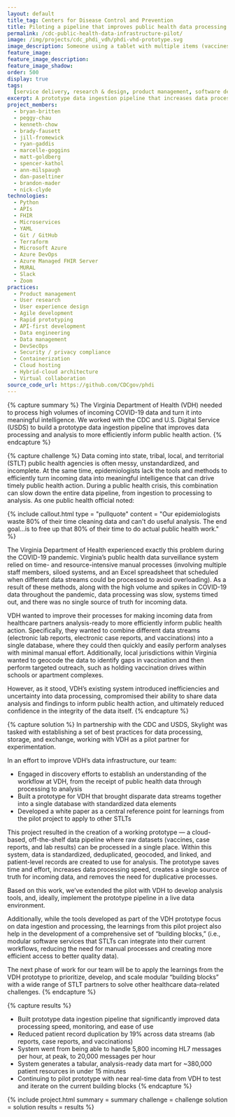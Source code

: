 ```yaml
---
layout: default
title_tag: Centers for Disease Control and Prevention
title: Piloting a pipeline that improves public health data processing and analysis
permalink: /cdc-public-health-data-infrastructure-pilot/
image: /img/projects/cdc_phdi_vdh/phdi-vhd-prototype.svg
image_description: Someone using a tablet with multiple items (vaccines, labs, patient records) flying in from all sides and being dropped into a single screen view/
feature_image:
feature_image_description:
feature_image_shadow:
order: 500
display: true
tags:
  [service delivery, research & design, product management, software delivery, legacy modernization, devops, cloud & platforms, data & analytics, apis, security & privacy, open government, healthcare, bryan britten, peggy chau, kenneth chow, nick clyde, ryan gaddis, matt goldberg, spencer kathol, brandon mader, dan paseltiner,  brady fausett, jill fromewick, marcelle goggins]
excerpt: A prototype data ingestion pipeline that increases data processing speed, automates manual processes, and enables public health agencies to better analyze data and share findings to drive timely public health action and decision-making.
project_members:
  - bryan-britten
  - peggy-chau
  - kenneth-chow
  - brady-fausett
  - jill-fromewick
  - ryan-gaddis
  - marcelle-goggins
  - matt-goldberg
  - spencer-kathol
  - ann-milspaugh
  - dan-paseltiner
  - brandon-mader
  - nick-clyde
technologies:
  - Python
  - APIs
  - FHIR
  - Microservices
  - YAML
  - Git / GitHub
  - Terraform
  - Microsoft Azure
  - Azure DevOps
  - Azure Managed FHIR Server
  - MURAL
  - Slack
  - Zoom
practices:
  - Product management
  - User research
  - User experience design
  - Agile development
  - Rapid prototyping
  - API-first development
  - Data engineering
  - Data management
  - DevSecOps
  - Security / privacy compliance
  - Containerization
  - Cloud hosting
  - Hybrid-cloud architecture
  - Virtual collaboration
source_code_url: https://github.com/CDCgov/phdi 
---
```


{% capture summary %}
The Virginia Department of Health (VDH) needed to process high volumes of incoming COVID-19 data and turn it into meaningful intelligence. We worked with the CDC and U.S. Digital Service (USDS) to build a prototype data ingestion pipeline that improves data processing and analysis to more efficiently inform public health action.
{% endcapture %}

{% capture challenge %}
Data coming into state, tribal, local, and territorial (STLT) public health agencies is often messy, unstandardized, and incomplete. At the same time, epidemiologists lack the tools and methods to efficiently turn incoming data into meaningful intelligence that can drive timely public health action. During a public health crisis, this combination can slow down the entire data pipeline, from ingestion to processing to analysis. As one public health official noted: 

{% include callout.html
  type = "pullquote"
  content = "Our epidemiologists waste 80% of their time cleaning data and can't do useful analysis. The end goal…is to free up that 80% of their time to do actual public health work."
%}

The Virginia Department of Health experienced exactly this problem during the COVID-19 pandemic. Virginia’s public health data surveillance system relied on time- and resource-intensive manual processes (involving multiple staff members, siloed systems, and an Excel spreadsheet that scheduled when different data streams could be processed to avoid overloading). As a result of these methods, along with the high volume and spikes in COVID-19 data throughout the pandemic, data processing was slow, systems timed out, and there was no single source of truth for incoming data.

VDH wanted to improve their processes for making incoming data from healthcare partners analysis-ready to more efficiently inform public health action. Specifically, they wanted to combine different data streams (electronic lab reports, electronic case reports, and vaccinations) into a single database, where they could then quickly and easily perform analyses with minimal manual effort. Additionally, local jurisdictions within Virginia wanted to geocode the data to identify gaps in vaccination and then perform targeted outreach, such as holding vaccination drives within schools or apartment complexes. 

However, as it stood, VDH’s existing system introduced inefficiencies and uncertainty into data processing, compromised their ability to share data analysis and findings to inform public health action, and ultimately reduced confidence in the integrity of the data itself.
{% endcapture %}

{% capture solution %}
In partnership with the CDC and USDS, Skylight was tasked with establishing a set of best practices for data processing, storage, and exchange, working with VDH as a pilot partner for experimentation. 

In an effort to improve VDH’s data infrastructure, our team:

- Engaged in discovery efforts to establish an understanding of the workflow at VDH, from the receipt of public health data through processing to analysis
- Built a prototype for VDH that brought disparate data streams together into a single database with standardized data elements
- Developed a white paper as a central reference point for learnings from the pilot project to apply to other STLTs

This project resulted in the creation of a working prototype — a cloud-based, off-the-shelf data pipeline where raw datasets (vaccines, case reports, and lab results) can be processed in a single place. Within this system, data is standardized, deduplicated, geocoded, and linked, and patient-level records are created to use for analysis. The prototype saves time and effort, increases data processing speed, creates a single source of truth for incoming data, and removes the need for duplicative processes. 

Based on this work, we’ve extended the pilot with VDH to develop analysis tools, and, ideally, implement the prototype pipeline in a live data environment. 

Additionally, while the tools developed as part of the VDH prototype focus on data ingestion and processing, the learnings from this pilot project also help in the development of a comprehensive set of “building blocks,” (i.e., modular software services that STLTs can integrate into their current workflows, reducing the need for manual processes and creating more efficient access to better quality data).

The next phase of work for our team will be to apply the learnings from the VDH prototype to prioritize, develop, and scale modular “building blocks” with a wide range of STLT partners to solve other healthcare data-related challenges.
{% endcapture %}

{% capture results %}

- Built prototype data ingestion pipeline that significantly improved data processing speed, monitoring, and ease of use
- Reduced patient record duplication by 19% across data streams (lab reports, case reports, and vaccinations)
- System went from being able to handle 5,800 incoming HL7 messages per hour, at peak, to 20,000 messages per hour
- System generates a tabular, analysis-ready data mart for ~380,000 patient resources in under 15 minutes
- Continuing to pilot prototype with near real-time data from VDH to test and iterate on the current building blocks
  {% endcapture %}

{% include project.html
  summary = summary
  challenge = challenge
  solution = solution
  results = results
%}
